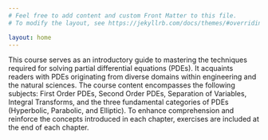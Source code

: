```yaml
---
# Feel free to add content and custom Front Matter to this file.
# To modify the layout, see https://jekyllrb.com/docs/themes/#overriding-theme-defaults

layout: home
---
```



This course serves as an introductory guide to mastering the techniques required for solving partial differential equations (PDEs). It acquaints readers with PDEs originating from diverse domains within engineering and the natural sciences. The course content encompasses the following subjects: First Order PDEs, Second Order PDEs, Separation of Variables, Integral Transforms, and the three fundamental categories of PDEs (Hyperbolic, Parabolic, and Elliptic). To enhance comprehension and reinforce the concepts introduced in each chapter, exercises are included at the end of each chapter.
